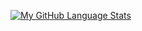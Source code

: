 [![My GitHub Language Stats](https://github-readme-stats.vercel.app/api/top-langs/?Jakub686=jasongaylord&langs_count=5&theme=tokyonight)]()
